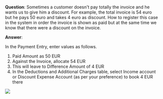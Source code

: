 **Question**: Sometimes a customer doesn't pay totally the invoice and he wants us to give him a discount. For example, the total invoice is 54 euro but he pays 50 euro and takes 4 euro as discount. How to register this case in the system in order the invoice is shown as paid but at the same time we know that there were a discount on the invoice.

**Answer**:

In the Payment Entry, enter values as follows.

1.  Paid Amount as 50 EUR
2.  Against the Invoice, allocate 54 EUR
3.  This will leave to Difference Amount of 4 EUR
4.  In the Deductions and Additional Charges table, select Income account or Discount Expense Account (as per your preference) to book 4 EUR there

![](https://docs.erpnext.com/files/06bM76J.gif)